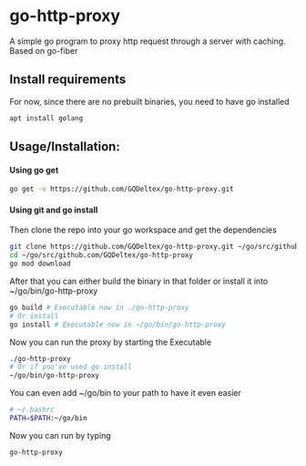 # go-http-proxy
A simple go program to proxy http request through a server with caching. Based on go-fiber

## Install requirements
For now, since there are no prebuilt binaries, you need to have go installed
```bash
apt install golang
```


## Usage/Installation:
#### Using go get
```bash
go get -v https://github.com/GQDeltex/go-http-proxy.git
```
#### Using git and go install
Then clone the repo into your go workspace and get the dependencies
```bash
git clone https://github.com/GQDeltex/go-http-proxy.git ~/go/src/github.com/GQDeltex/go-http-proxyk
cd ~/go/src/github.com/GQDeltex/go-http-proxy
go mod download
```
After that you can either build the binary in that folder or install it into ~/go/bin/go-http-proxy
```bash
go build # Executable now in ./go-http-proxy
# Or install
go install # Executable now in ~/go/bin/go-http-proxy
```
Now you can run the proxy by starting the Executable
```bash
./go-http-proxy
# Or if you've used go install
~/go/bin/go-http-proxy
```

You can even add ~/go/bin to your path to have it even easier
```bash
# ~/.bashrc
PATH=$PATH:~/go/bin
```
Now you can run by typing
```bash
go-http-proxy
```
